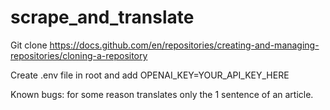 # scrape_and_translate
Git clone https://docs.github.com/en/repositories/creating-and-managing-repositories/cloning-a-repository

Create .env file in root and add OPENAI_KEY=YOUR_API_KEY_HERE

Known bugs: for some reason translates only the 1 sentence of an article.
